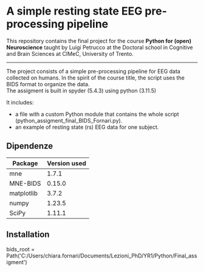# A simple resting state EEG pre-processing pipeline

This repository contains the final project for the course **Python for (open) Neuroscience** taught by Luigi Petrucco at the Doctoral school in Cognitive and Brain Sciences at CIMeC, University of Trento.

***
The project consists of a simple pre-processing pipeline for EEG data collected on humans. In the spirit of the course title, the script uses the BIDS format to organize the data.  
The assigment is built in spyder (5.4.3) using python (3.11.5)

It includes:
- a file with a custom Python module that contains the whole script (python_assigment_final_BIDS_Fornari.py).
- an example of resting state (rs) EEG data for one subject.

## Dipendenze

| Package   | Version used | 
|-----------|--------------|
| mne       | 1.7.1        | 
| MNE-BIDS  | 0.15.0       |
| matplotlib| 3.7.2        |
| numpy     | 1.23.5       | 
| SciPy     | 1.11.1       |


## Installation

bids_root = Path('C:/Users/chiara.fornari/Documents/Lezioni_PhD/YR1/Python/Final_assigment') 
